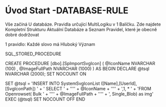 ﻿# Úvod   Start -DATABASE-RULE  

Vše začíná U databáze. 
Pravidla určující MultiLogiku v 1 Balíčku.
Zde najdete Kompletní Strukturu Aktuální Databáze
a Seznam Pravidel, které je obecně dobré dodržovat

1 pravidlo: Každé slovo má Hluboký Význam

SQL_STORED_PROCEDURE

CREATE PROCEDURE [dbo].[SpImportSvgIcon] (
     @IconName NVARCHAR (100)
   , @ImageFullPath NVARCHAR (1000)
   )
AS
BEGIN
   DECLARE @tsql NVARCHAR (2000);
   SET NOCOUNT ON

   SET @tsql = 'INSERT INTO SystemSvgIconList ([Name],[UserId], [SvgIconPath]) ' +
               ' SELECT ' + '''' + @IconName + '''' + ',1, * ' + 
               'FROM Openrowset( Bulk ' + '''' + @ImageFullPath + '''' + ', Single_Blob) as img'
   EXEC (@tsql)
   SET NOCOUNT OFF
END
